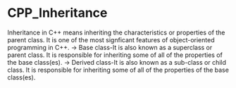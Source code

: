 # CPP_Inheritance
Inheritance in C++ means inheriting the characteristics or properties of the parent class.
It is one of the most signficant features of object-oriented programming in C++.
-> Base class-It is also known as a superclass or  parent class. It is responsible for inheriting some of all of the properties of the base class(es).
-> Derived class-It is also known as a sub-class or child class. It is responsible for inheriting some of all of the properties of the base class(es).
